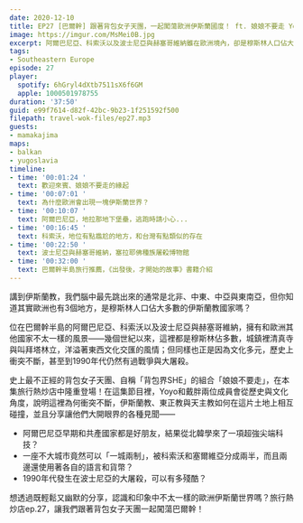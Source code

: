 ```yaml
---
date: 2020-12-10
title: EP27 [巴爾幹] 跟著背包女子天團，一起闖蕩歐洲伊斯蘭國度！ ft. 娘娘不要走 Yoyo、戴胖
image: https://imgur.com/MsMei0B.jpg
excerpt: 阿爾巴尼亞、科索沃以及波士尼亞與赫塞哥維納雖在歐洲境內，卻是穆斯林人口佔大多數的伊斯蘭教國家，城鎮裡清真寺與叫拜塔林立，洋溢著東西文化交匯的風情。史上最不正經的背包女子天團、自稱「背包界SHE」的組合「娘娘不要走」，在本集旅行熱炒店中隆重登場！他們會從歷史與文化角度，說明這裡為何衝突不斷，並且分享讓他們大開眼界的各種見聞。讓我們跟著背包女子天團一起闖蕩巴爾幹吧！
tags:
- Southeastern Europe
episode: 27
player:
  spotify: 6hGryl4dXtb7511sX6f6GM
  apple: 1000501978755
duration: '37:50'
guid: e99f7614-d82f-42bc-9b23-1f251592f500
filepath: travel-wok-files/ep27.mp3
guests:
- mamakajima
maps:
- balkan
- yugoslavia
timeline:
- time: '00:01:24 '
  text: 歡迎來賓、娘娘不要走的緣起
- time: '00:07:01 '
  text: 為什麼歐洲會出現一塊伊斯蘭世界？
- time: '00:10:07 '
  text: 阿爾巴尼亞，地拉那地下堡壘，逃跑時請小心...
- time: '00:16:45 '
  text: 科索沃，地位有點尷尬的地方，和台灣有點類似的存在
- time: '00:22:50 '
  text: 波士尼亞與赫塞哥維納，塞拉耶佛種族屠殺博物館
- time: '00:32:00 '
  text: 巴爾幹半島旅行推薦，《出發後，才開始的故事》書籍介紹
---
```


講到伊斯蘭教，我們腦中最先跳出來的通常是北非、中東、中亞與東南亞，但你知道其實歐洲也有3個地方，是穆斯林人口佔大多數的伊斯蘭教國家嗎？

位在巴爾幹半島的阿爾巴尼亞、科索沃以及波士尼亞與赫塞哥維納，擁有和歐洲其他國家不太一樣的風景——幾個世紀以來，這裡都是穆斯林佔多數，城鎮裡清真寺與叫拜塔林立，洋溢著東西文化交匯的風情；但同樣也正是因為文化多元，歷史上衝突不斷，甚至到1990年代仍然有過戰爭與大屠殺。

史上最不正經的背包女子天團、自稱「背包界SHE」的組合「娘娘不要走」，在本集旅行熱炒店中隆重登場！在這集節目裡，Yoyo和戴胖兩位成員會從歷史與文化角度，說明這裡為何衝突不斷，伊斯蘭教、東正教與天主教如何在這片土地上相互碰撞，並且分享讓他們大開眼界的各種見聞——

* 阿爾巴尼亞早期和共產國家都是好朋友，結果從北韓學來了一項超強尖端科技？
* 一座不大城市竟然可以「一城兩制」，被科索沃和塞爾維亞分成兩半，而且兩邊還使用著各自的語言和貨幣？
* 1990年代發生在波士尼亞的大屠殺，可以有多殘酷？

想透過既輕鬆又幽默的分享，認識和印象中不太一樣的歐洲伊斯蘭世界嗎？旅行熱炒店ep.27，讓我們跟著背包女子天團一起闖蕩巴爾幹！



